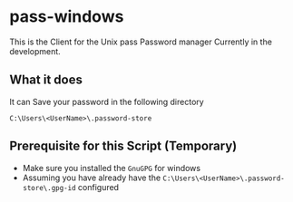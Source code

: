 # pass-windows

This is the Client for the Unix pass Password manager Currently in the development.

## What it does

It can Save your password in the following directory

```
C:\Users\<UserName>\.password-store
```

## Prerequisite for this Script (Temporary)

* Make sure you installed the `GnuGPG` for windows 
* Assuming you have already have the `C:\Users\<UserName>\.password-store\.gpg-id` configured
